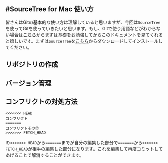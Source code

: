 #SourceTree for Mac 使い方
---
皆さんはGitの基本的な使い方は理解していると思いますが、今回は`SourceTree`を使ってGitを使っていきたいと思います。もし、Gitで使う用語などがわからない場合は[こちら](https://github.com/techlogics/Git_Document/blob/master/grammer.md)からまずは基礎をお勉強してからこのドキュメントを見てくれると嬉しいです。まずは`SourceTree`を[こちら](https://www.atlassian.com/ja/software/sourcetree/overview)からダウンロードしてインストールしてください。

リポジトリの作成
-

バージョン管理
-

コンフリクトの対処方法
-

```git
<<<<<<< HEAD
コンフリクト
=======
コンフリクトその②
>>>>>>> FETCH_HEAD
```
の`<<<<<<< HEAD`から`=======`までが自分の編集した部分で`=======`から`>>>>>>> FETCH_HEAD`が相手の編集した部分になります。これを編集して再度コミットしてあげることで解消することができます。